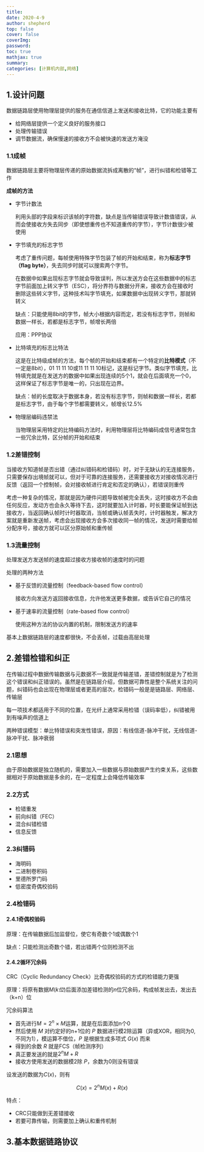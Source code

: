 ```yaml
---
title: 
date: 2020-4-9
author: shepherd
top: false
cover: false
coverImg: 
password:
toc: true
mathjax: true
summary: 
categories: [计算机内部,网络]
---
```

## 1.设计问题

数据链路层使用物理层提供的服务在通信信道上发送和接收比特，它的功能主要有

- 给网络层提供一个定义良好的服务接口
- 处理传输错误
- 调节数据流，确保慢速的接收方不会被快速的发送方淹没

<!-- more -->

### 1.1成帧

数据链路层主要将物理层传递的原始数据流拆成离散的“帧”，进行纠错和检错等工作

**成帧的方法**

- 字节计数法

  利用头部的字段来标识该帧的字符数，缺点是当传输错误导致计数值错误，从而会使接收方失去同步（即使想重传也不知道重传的字节），字节计数很少被使用

- 字节填充的标志字节

  考虑了重传问题，每帧使用特殊字节包装了帧的开始和结束，称为**标志字节（flag byte）**，失去同步时就可以搜索两个字节。

  在数据中如果出现标志字节就会导致误判，所以发送方会在这些数据中的标志字节前面加上转义字节（ESC），将分界符与数据分开来，接收方会在接收时删除这些转义字节，这种技术叫字节填充，如果数据中出现转义字节，那就转转义

  缺点：只能使用8bit的字节，帧大小根据内容而定，若没有标志字节，则帧和数据一样长，若都是标志字节，帧增长两倍

  应用：PPP协议

- 比特填充的标志比特法

  这是在比特级成帧的方法，每个帧的开始和结束都有一个特定的**比特模式**（不一定是8bit），01 11 11 10或11 11 11 10标记，这是标记字节。类似字节填充，比特填充就是在发送方的数据中如果出现连续的5个1，就会在后面填充一个0，这样保证了标志字节是唯一的，只出现在边界。

  缺点：帧的长度取决于数据本身，若没有标志字节，则帧和数据一样长，若都是标志字节，由于每个字节都需要转义，帧增长12.5%

- 物理层编码违禁法

  当物理层采用特定的比特编码方法时，利用物理层将比特编码成信号通常包含一些冗余比特，区分帧的开始和结束

### 1.2差错控制

当接收方知道帧是否出错（通过纠错码和检错码）时，对于无缺认的无连接服务，只需要保存出境帧就可以，但对于可靠的连接服务，还需要接收方对接收情况进行反馈（返回一个控制帧，会对接收帧进行肯定和否定的确认），若错误则重传

考虑一种复杂的情况，那就是因为硬件问题导致帧被完全丢失，这时接收方不会由任何反应，发动方也会永久等待下去，这时就要加入计时器，时长要能保证帧到达接收方，当返回确认帧时计时器取消，当帧或确认帧丢失时，计时器触发，解决方案就是重新发送帧，考虑会出现接收方会多次接收同一帧的情况，发送时需要给帧分配序号，接收方就可以区分原始帧和重传帧

### 1.3流量控制

处理发送方发送帧的速度超过接收方接收帧的速度时的问题

处理的两种方法

- 基于反馈的流量控制（feedback-based flow control）

  接收方向发送方返回接收信息，允许他发送更多数据，或告诉它自己的情况

- 基于速率的流量控制（rate-based flow control）

  使用这种方法的协议内置的机制，限制发送方的速率

基本上数据链路层的速度都很快，不会丢帧，过载由高层处理

## 2.差错检错和纠正

在传输过程中数据传输数据与元数据不一致就是传输差错，差错控制就是为了检测这个错误和纠正错误的。虽然是在链路层介绍，但数据可靠性是整个系统关注的问题，纠错码也会出现在物理层或者更高的层次，检错码一般是是链路层、网络层、传输层

每一项技术都适用于不同的位置，在光纤上通常采用检错（误码率低），纠错被用到有噪声的信道上

两种错误模型：单比特错误和突发性错误，原因：有线信道-脉冲干扰，无线信道-脉冲干扰、脉冲衰弱

### 2.1思想

由于原始数据是独立随机的，需要加入一些数据与原始数据产生约束关系，这些数据相对于原始数据是多余的，在一定程度上会降低传输效率

### 2.2方式

- 检错重发
- 前向纠错（FEC）
- 混合纠错检错
- 信息反馈

### 2.3纠错码

- 海明码
- 二进制卷积码
- 里德所罗门码
- 低密度奇偶校验码

### 2.4检错码

#### 2.4.1奇偶校验码

原理：在传输数据后加监督位，使它有奇数个1或偶数个1

缺点：只能检测出奇数个错，若出错两个位则检测不出

#### 2.4.2循环冗余码

CRC（Cyclic Redundancy Check）比奇偶校验码的方式的检错能力更强

原理：将原有数据$M(k位)$后面添加差错检测的$n$位冗余码，构成帧发出去，发出去（k+n）位

冗余码算法

- 首先进行$M=2^n×M$运算，就是在后面添加n个0
- 然后使用 $M$ 对约定好的n+1位的 $P$ 数据进行模2除运算（异或XOR，相同为0,不同为1），模运算不借位，$P$ 是根据生成多项式 $G(x)$ 而来
- 得到的余数 $R$ 就是FCS（帧检测序列）
- 真正要发送的就是$2^nM+R$
- 接收方使用发送的数据模2除 $P$，余数为0则没有错误

设发送的数据为$C(x)$，则有

$$
C(x)=2^nM(x)+R(x)
$$


特点：

- CRC只能做到无差错接收
- 若要可靠传输，则需要加上确认和重传机制

## 3.基本数据链路协议


